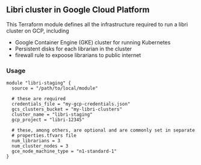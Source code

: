 ## Libri cluster in Google Cloud Platform

This Terraform module defines all the infrastructure required to run a libri
cluster on GCP, including

- Google Container Engine (GKE) cluster for running Kubernetes
- Persistent disks for each librarian in the cluster
- firewall rule to expoose librarians to public internet


### Usage

```
module "libri-staging" {
  source = "/path/to/local/module"

  # these are required
  credentials_file = "my-gcp-credentials.json"
  gcs_clusters_bucket = "my-libri-clusters"
  cluster_name = "libri-staging"
  gcp_project = "libri-12345"

  # these, among others, are optional and are commonly set in separate
  # properties.tfvars file
  num_librarians = 3
  num_cluster_nodes = 3
  gce_node_machine_type = "n1-standard-1"
}
```
